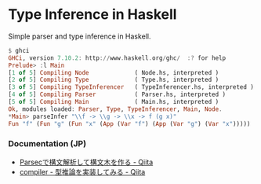 Type Inference in Haskell
=========================

Simple parser and type inference in Haskell.

```haskell
$ ghci
GHCi, version 7.10.2: http://www.haskell.org/ghc/  :? for help
Prelude> :l Main
[1 of 5] Compiling Node             ( Node.hs, interpreted )
[2 of 5] Compiling Type             ( Type.hs, interpreted )
[3 of 5] Compiling TypeInferencer   ( TypeInferencer.hs, interpreted )
[4 of 5] Compiling Parser           ( Parser.hs, interpreted )
[5 of 5] Compiling Main             ( Main.hs, interpreted )
Ok, modules loaded: Parser, Type, TypeInferencer, Main, Node.
*Main> parseInfer "\\f -> \\g -> \\x -> f (g x)"
Fun "f" (Fun "g" (Fun "x" (App (Var "f") (App (Var "g") (Var "x"))))) :: (t3 -> t4) -> (t2 -> t3) -> t2 -> t4
```


### Documentation (JP)

* [Parsecで構文解析して構文木を作る - Qiita](http://qiita.com/tyfkda/items/0180d6c0a3f371f5c40a)
* [compiler - 型推論を実装してみる - Qiita](http://qiita.com/tyfkda/items/25062cabd7df904bada3)
